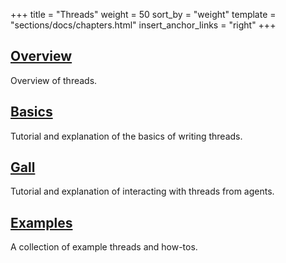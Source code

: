 +++
title = "Threads"
weight = 50
sort_by = "weight"
template = "sections/docs/chapters.html"
insert_anchor_links = "right"
+++

## [Overview](/guides/additional/threads/overview)

Overview of threads.

## [Basics](/guides/additional/threads/basics/)

Tutorial and explanation of the basics of writing threads.

## [Gall](/guides/additional/threads/gall/)

Tutorial and explanation of interacting with threads from agents.

## [Examples](/guides/additional/threads/examples/)

A collection of example threads and how-tos.

